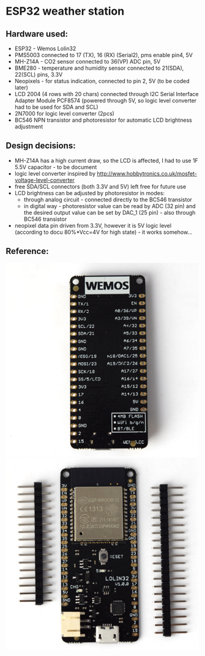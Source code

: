 # ESP32 weather station

## Hardware used:
- ESP32 - Wemos Lolin32
- PMS5003 connected to 17 (TX), 16 (RX) (Serial2), pms enable pin4, 5V
- MH-Z14A - CO2 sensor connected to 36(VP) ADC pin, 5V
- BME280 - temperature and humidity sensor connected to 21(SDA), 22(SCL) pins, 3.3V
- Neopixels - for status indication, connected to pin 2, 5V (to be coded later)
- LCD 2004 (4 rows with 20 chars) connected through I2C Serial Interface Adapter Module PCF8574 (powered through 5V, so logic level converter had to be used for SDA and SCL)
- 2N7000 for logic level converter (2pcs)
- BC546 NPN transistor and photoresistor for automatic LCD brightness adjustment

## Design decisions:
- MH-Z14A has a high current draw, so the LCD is affected, I had to use 1F 5.5V capacitor - to be document
- logic level converter inspired by http://www.hobbytronics.co.uk/mosfet-voltage-level-converter
- free SDA/SCL connectors (both 3.3V and 5V) left free for future use
- LCD brightness can be adjusted by photoresistor in modes:
  - through analog circuit - connected directly to the BC546 transistor
  - in digital way - photoresistor value can be read by ADC (32 pin) and the desired output value can be set by DAC_1 (25 pin) - also through BC546 transistor
- neopixel data pin driven from 3.3V, however it is 5V logic level (according to docu 80%*Vcc=4V for high state) - it works somehow...

## Reference:
![esp32_2](wemos-lolin-2.png "ESP32")
![esp32_1](wemos-lolin-1.png "ESP32")
